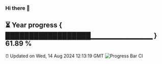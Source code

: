 ### Hi there 👋
⏳ Year progress { ██████████████████▁▁▁▁▁▁▁▁▁▁▁▁ } 61.89 %
---
⏰ Updated on Wed, 14 Aug 2024 12:13:19 GMT
![Progress Bar CI](https://github.com/Moyi321/Moyi321/workflows/Progress%20Bar%20CI/badge.svg)
